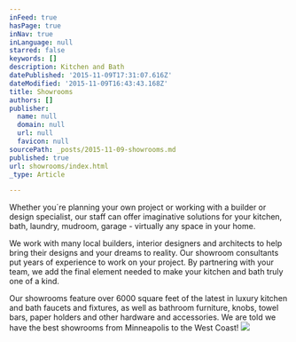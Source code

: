 ```yaml
---
inFeed: true
hasPage: true
inNav: true
inLanguage: null
starred: false
keywords: []
description: Kitchen and Bath
datePublished: '2015-11-09T17:31:07.616Z'
dateModified: '2015-11-09T16:43:43.168Z'
title: Showrooms
authors: []
publisher:
  name: null
  domain: null
  url: null
  favicon: null
sourcePath: _posts/2015-11-09-showrooms.md
published: true
url: showrooms/index.html
_type: Article

---
```

Whether you´re planning your own project or working with a builder or design specialist, our staff can offer imaginative solutions for your kitchen, bath, laundry, mudroom, garage - virtually any space in your home.

We work with many local builders, interior designers and architects to help bring their designs and your dreams to reality. Our showroom consultants put years of experience to work on your project. By partnering with your team, we add the final element needed to make your kitchen and bath truly one of a kind.

Our showrooms feature over 6000 square feet of the latest in luxury kitchen and bath faucets and fixtures, as well as bathroom furniture, knobs, towel bars, paper holders and other hardware and accessories. We are told we have the best showrooms from Minneapolis to the West Coast!
![](https://the-grid-user-content.s3-us-west-2.amazonaws.com/3f8b8039-ed9c-457b-a4d5-5c53827d5e1c.JPG)
